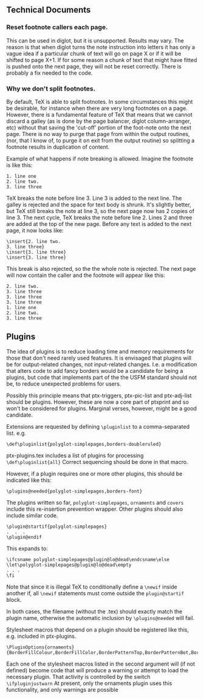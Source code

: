 
## Technical Documents

### Reset footnote callers each page.
 This can be used in diglot, but it is unsupported. Results may vary. The
reason is that when diglot turns the note instruction into letters it has only
a vague idea if a particular chunk of text will go on page X or if it will be
shifted to page X+1. If for some reason a chunk of text that might have fitted
is pushed onto the next page, they will not be reset correctly. There is probably a 
fix needed to the code.

### Why we don't split footnotes.
By default, TeX is able to split footnotes. In some circumstances this might be
desirable, for instance when there are very long footnotes on a page. However,
there is a fundamental feature of TeX that means that we cannot discard a galley (as is 
done by the page balancer, diglot column-arranger, etc) without that saving the 'cut-off' 
portion of the foot-note onto the next page. There is no way to purge that page
from within the output routines, (nor, that I know of, to purge it on exit from the 
output routine) so splitting a footnote results in duplication of content.

Example of what happens if note breaking is allowed. Imagine the footnote is like this:
```
1. line one
2. line two.
3. line three
``` 

TeX breaks the note before line 3. Line 3 is added to the next line. The galley is rejected 
and the space for text body is shrunk. It's slightly better, but TeX still
breaks the note at line 3, so the next page now has 2 copies of line 3.  The
next cycle, TeX breaks the note before line 2. Lines 2 and three are added at
the top of the new page. Before any text is added to the next page, it now looks like:
```
\insert{2. line two.
3. line three}
\insert{3. line three}
\insert{3. line three}
```
This break is also rejected, so the the whole note is rejected. The next page will 
now contain the caller and the footnote will appear like this:

```
2. line two.
3. line three
3. line three
3. line three
1. line one
2. line two.
3. line three
```


## Plugins
The idea of plugins is to reduce loading time and memory requirements for those that don't need rarely used features.
It is envisaged that plugins will be for output-related changes, not input-related changes.
I.e. a modification that alters code to add fancy borders would be a candidate for being a plugins, 
but code that implements part of the the USFM standard should not be, to reduce unexpected problems for users.

Possibly this principle means that ptx-triggers, ptx-pic-list and ptx-adj-list should be plugins.
However, these are now a core part of ptxprint and so won't be considered for plugins. Marginal verses, 
however, might be a good candidate.

Extensions are requested by defining `\pluginlist` to a comma-separated list. e.g. 
```
\def\pluginlist{polyglot-simplepages,borders-doubleruled}
```

ptx-plugins.tex includes a list of plugins for processing `\def\pluginlist{all}` 
Correct sequencing should be done in that macro.

However, if a plugin requires one or more other plugins, this should be indicated like this:
```
\plugins@needed{polyglot-simplepages,borders-font}
```

The plugins written so far, `polyglot-simplepages`, `ornaments` and `covers` include this re-insertion prevention wrapper. Other plugins should also 
include similar code. 
```
\plugin@startif{polyglot-simplepages}
.  .  .
\plugin@endif
```

This expands to:
```
\ifcsname polyglot-simplepages@plugin@lo@dead\endcsname\else
\let\polyglot-simplepages@plugin@lo@dead\empty
. . .
\fi
```

Note that since it is illegal TeX to conditionally define a `\newif` inside another if, all `\newif` statements must 
come outside the `plugin@startif` block.

In both cases, the filename (without the .tex) should exactly match the plugin name, otherwise the automatic inclusion by `\plugins@needed` will fail.

Stylesheet macros that depend on a plugin should be registered like this, e.g. included in ptx-plugins.
```
\PluginOptions{ornaments}{BorderFillColour,BorderFillColor,BorderPatternTop,BorderPatternBot,BorderPatternLeft,BorderPatternRight,BorderPadding,BorderHPadding,BorderVPadding,BorderLineWidth}
```
Each one of the stylesheet macros listed in the second argument will (if not defined) become code that will produce a warning or attempt to load the necessary plugin. That activity is controlled by the switch `\ifpluginjustwarn`
At present, only the ornaments plugin uses this functionality, and only warnings are possible 
